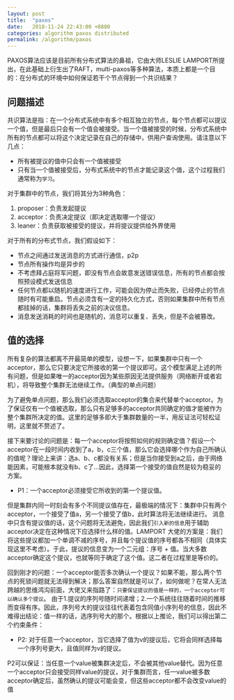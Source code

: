 ```yaml
---
layout: post
title:  "paxos"
date:   2018-11-24 22:43:00 +0800
categories: algorithm paxos distributed
permalink: /algorithm/paxos
---
```


PAXOS算法应该是目前所有分布式算法的鼻祖，它由大师LESLIE   LAMPORT所提出，在此基础上衍生出了RAFT，multi-paxos等多种算法，本质上都是一个目的：在分布式的环境中如何保证若干个节点得到一个共识结果？

## 问题描述

共识算法是指：在一个分布式系统中有多个相互独立的节点，每个节点都可以提议一个值，但是最后只会有一个值会被接受。当一个值被接受的时候，分布式系统中所有的节点都可以将这个决定记录在自己的存储中，供用户查询使用。请注意以下几点：

 - 所有被提议的值中只会有一个值被接受
 - 只有当一个值被接受后，分布式系统中的节点才能记录这个值，这个过程我们通常称为`学习`。

对于集群中的节点，我们将其分为3种角色：

1. proposer：负责发起提议
2. acceptor：负责决定提议（即决定选取哪一个提议）
3. leaner：负责获取被接受的提议，并将提议提供给外界使用
 
对于所有的分布式节点，我们假设如下：

 - 节点之间通过发送消息的方式进行通信，p2p
 - 节点所有操作均是异步的
 - 不考虑拜占庭将军问题，即没有节点会故意发送错误信息，所有的节点都会按照预设模式发送信息
 - 任何节点都以随机的速度进行工作，可能会因为停止而失败，已经停止的节点随时有可能重启。节点必须含有一定的持久化方式，否则如果集群中所有节点都挂掉的话，集群将丢失之前的决议信息。
 - 消息发送消耗的时间也是随机的，消息可以重复、丢失，但是不会被篡改。

## 值的选择
所有复杂的算法都离不开最简单的模型，设想一下，如果集群中只有一个acceptor，那么它只要决定它所接收的第一个提议即可。这个模型满足上述的所有问题，但是如果唯一的acceptor因为某些原因无法提供服务（网络断开或者宕机），将导致整个集群无法继续工作。（典型的单点问题）

为了避免单点问题，那么我们必须选取acceptor的集合来代替单个acceptor。为了保证仅有一个值被选取，那么只有足够多的acceptor共同确定的值才能被作为整个集群所决定的值。这里的足够多即大于集群数量的一半，用反证法可轻松证明，这里就不赘述了。

接下来要讨论的问题是：每一个acceptor将按照如何的规则确定值？假设一个acceptor在一段时间内收到了a，b，c三个值，那么它会选择哪个作为自己所确认的值呢？理论上来讲：选a、b、c都没有关系；但是当你接受到a之后，由于网络能因素，可能根本就没有b、c了...因此，选择第一个接受的值自然是较为稳妥的方案。

 - P1：一个acceptor必须接受它所收到的第一个提议值。

但是集群内同一时刻会有多个不同提议值存在，最极端的情况下：集群中只有两个acceptor，一个接受了值a，另一个接受了值b，此时算法将无法继续进行。
消息中只含有提议值的话，这个问题将无法避免，因此我们`引入新的信息`用于辅助acceptor决定在这种情况下应选择什么样的值。LAMPORT 大佬的方案是：我们将这些提议都加一个单调不减的序号，并且每个提议值的序号都各不相同（具体实现这里不考虑）。于此，提议的信息变为一个二元组：序号 + 值。当大多数acceptor确定这个提议，也就等同于确定了这个值。这二者在过程里是等价的。

回到刚才的问题：一个acceptor能否多次确认一个提议？如果不能，那么两个节点的死锁问题就无法得到解决；那么答案自然就是可以了，如何做呢？在常人无法跨越的思维鸿沟前面，大佬又来指路了：`只要保证提议的值是一样的，一个acceptor可以确认多个提议`。
由于1.提议的序列号随时间递增；2.一个系统往往随着时间的推移而变得有序。因此，序列号大的提议往往代表着包含同值小序列号的信息，因此不难得出结论：值一样的话，选序列号大的那个。根据以上推论，我们可以得出第二个约束条件：

- P2: 对于任意一个acceptor，当它选择了值为v的提议后，它将会同样选择每一个序列号更大，且值同样为v的提议。

P2可以保证：当任意一个value被集群决定后，不会被其他value替代。因为任意一个acceptor只会接受同样value的提议，对于集群而言，任一value被多数acceptor确定后，虽然确认的提议可能会变，但这些acceptor都不会改变value的值
